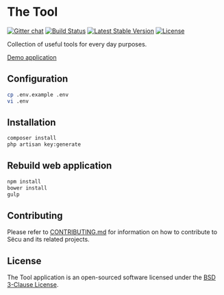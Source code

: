 # The Tool

[![Gitter chat](https://badges.gitter.im/the-tool/the-tool.svg)](https://gitter.im/the-tool/the-tool)
[![Build Status](https://travis-ci.org/the-tool/the-tool.svg)](https://travis-ci.org/the-tool/the-tool)
[![Latest Stable Version](https://poser.pugx.org/the-tool/the-tool/version)](https://packagist.org/packages/the-tool/the-tool)
[![License](https://poser.pugx.org/the-tool/the-tool/license)](https://github.com/the-tool/the-tool/blob/master/LICENSE)

Collection of useful tools for every day purposes.

[Demo application](http://wmcc.su)

## Configuration

```sh
cp .env.example .env
vi .env
```

## Installation

```sh
composer install
php artisan key:generate
```

## Rebuild web application

```sh
npm install
bower install
gulp
```

## Contributing

Please refer to [CONTRIBUTING.md](https://github.com/the-tool/the-tool/blob/master/CONTRIBUTING.md) for information on how to contribute to Sёcu and its related projects.

## License

The Tool application is an open-sourced software licensed under the [BSD 3-Clause License](https://opensource.org/licenses/BSD-3-Clause).
